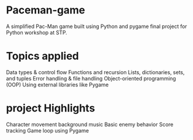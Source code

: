 # Paceman-game
A simplified Pac-Man game built using Python and pygame 
final project for Python workshop at STP.
# Topics applied 
Data types & control flow
Functions and recursion
Lists, dictionaries, sets, and tuples
Error handling & file handling
Object-oriented programming (OOP)
Using external libraries like Pygame
# project Highlights 
Character movement
background 
music 
Basic enemy behavior
Score tracking
Game loop using Pygame
